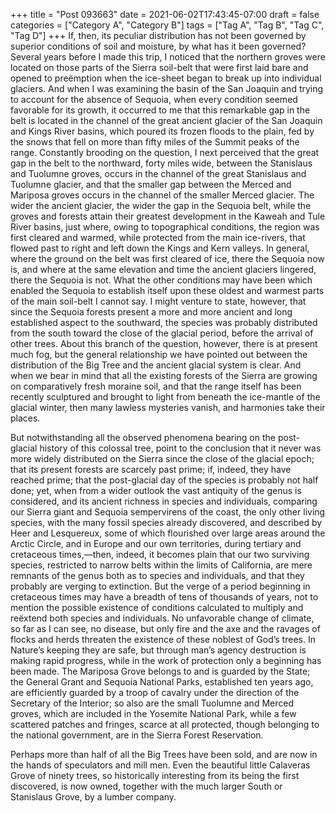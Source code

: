 +++
title = "Post 093663"
date = 2021-06-02T17:43:45-07:00
draft = false
categories = ["Category A", "Category B"]
tags = ["Tag A", "Tag B", "Tag C", "Tag D"]
+++
If, then, its peculiar distribution has not been governed by superior conditions of soil and moisture, by what has it been governed? Several years before I made this trip, I noticed that the northern groves were located on those parts of the Sierra soil-belt that were first laid bare and opened to preëmption when the ice-sheet began to break up into individual glaciers. And when I was examining the basin of the San Joaquin and trying to account for the absence of Sequoia, when every condition seemed favorable for its growth, it occurred to me that this remarkable gap in the belt is located in the channel of the great ancient glacier of the San Joaquin and Kings River basins, which poured its frozen floods to the plain, fed by the snows that fell on more than fifty miles of the Summit peaks of the range. Constantly brooding on the question, I next perceived that the great gap in the belt to the northward, forty miles wide, between the Stanislaus and Tuolumne groves, occurs in the channel of the great Stanislaus and Tuolumne glacier, and that the smaller gap between the Merced and Mariposa groves occurs in the channel of the smaller Merced glacier. The wider the ancient glacier, the wider the gap in the Sequoia belt, while the groves and forests attain their greatest development in the Kaweah and Tule River basins, just where, owing to topographical conditions, the region was first cleared and warmed, while protected from the main ice-rivers, that flowed past to right and left down the Kings and Kern valleys. In general, where the ground on the belt was first cleared of ice, there the Sequoia now is, and where at the same elevation and time the ancient glaciers lingered, there the Sequoia is not. What the other conditions may have been which enabled the Sequoia to establish itself upon these oldest and warmest parts of the main soil-belt I cannot say. I might venture to state, however, that since the Sequoia forests present a more and more ancient and long established aspect to the southward, the species was probably distributed from the south toward the close of the glacial period, before the arrival of other trees. About this branch of the question, however, there is at present much fog, but the general relationship we have pointed out between the distribution of the Big Tree and the ancient glacial system is clear. And when we bear in mind that all the existing forests of the Sierra are growing on comparatively fresh moraine soil, and that the range itself has been recently sculptured and brought to light from beneath the ice-mantle of the glacial winter, then many lawless mysteries vanish, and harmonies take their places.

But notwithstanding all the observed phenomena bearing on the post-glacial history of this colossal tree, point to the conclusion that it never was more widely distributed on the Sierra since the close of the glacial epoch; that its present forests are scarcely past prime; if, indeed, they have reached prime; that the post-glacial day of the species is probably not half done; yet, when from a wider outlook the vast antiquity of the genus is considered, and its ancient richness in species and individuals, comparing our Sierra giant and Sequoia sempervirens of the coast, the only other living species, with the many fossil species already discovered, and described by Heer and Lesquereux, some of which flourished over large areas around the Arctic Circle, and in Europe and our own territories, during tertiary and cretaceous times,—then, indeed, it becomes plain that our two surviving species, restricted to narrow belts within the limits of California, are mere remnants of the genus both as to species and individuals, and that they probably are verging to extinction. But the verge of a period beginning in cretaceous times may have a breadth of tens of thousands of years, not to mention the possible existence of conditions calculated to multiply and reëxtend both species and individuals. No unfavorable change of climate, so far as I can see, no disease, but only fire and the axe and the ravages of flocks and herds threaten the existence of these noblest of God’s trees. In Nature’s keeping they are safe, but through man’s agency destruction is making rapid progress, while in the work of protection only a beginning has been made. The Mariposa Grove belongs to and is guarded by the State; the General Grant and Sequoia National Parks, established ten years ago, are efficiently guarded by a troop of cavalry under the direction of the Secretary of the Interior; so also are the small Tuolumne and Merced groves, which are included in the Yosemite National Park, while a few scattered patches and fringes, scarce at all protected, though belonging to the national government, are in the Sierra Forest Reservation.

Perhaps more than half of all the Big Trees have been sold, and are now in the hands of speculators and mill men. Even the beautiful little Calaveras Grove of ninety trees, so historically interesting from its being the first discovered, is now owned, together with the much larger South or Stanislaus Grove, by a lumber company.
